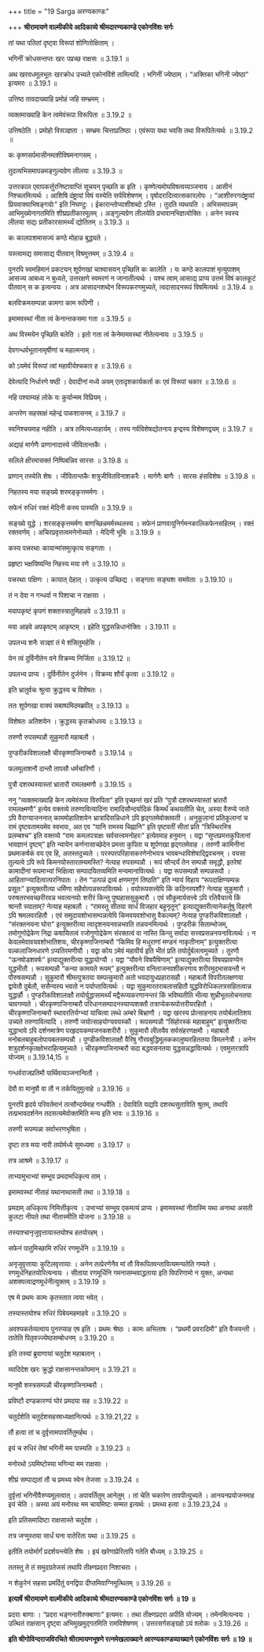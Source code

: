 +++
title = "19 Sarga अरण्यकाण्डः"

+++
**श्रीरामायणे वाल्मीकीये आदिकाव्ये श्रीमदारण्यकाण्डे एकोनविंशः सर्गः**

तां यथा पतितां दृष्ट्वा विरूपां शोणितोक्षिताम् ।

भगिनीं क्रोधसन्तप्तः खरः पप्रच्छ राक्षसः ॥ 3.19.1 ॥

अथ खरवधमूलभूतः खरक्रोध उच्यते एकोनविंशे तामित्यदि । भगिनीं ज्येष्ठाम् । “अक्तिका भगिनी ज्येष्ठा” इत्यमरः ॥ 3.19.1 ॥

उत्तिष्ठ तावदाख्याहि प्रमोहं जहि सम्भ्रमम् ।

व्यक्तमाख्याहि केन त्वमेवंरूपा विरूपिता ॥ 3.19.2 ॥

उत्तिषठेति । प्रमोहो विसञ्ज्ञता । सम्भ्रमः चित्ताप्रतिष्ठा । एवंरूपा यथा भवसि तथा विरूपितेत्यर्थः ॥ 3.19.2 ॥

कः कृष्णसर्पमासीनमाशीविषमनागसम् ।

तुदत्यभिसमापन्नमङ्गुल्यग्रेण लीलया ॥ 3.19.3 ॥

उत्तरकाल एवापकर्त्तुरनिष्टावाप्तिं सूचयन् पृच्छति क इति । कृष्णेत्यमोघविषत्वव्यञ्जनाय । आसीनं निश्चलमित्यर्थः । आशिषि दंष्ट्रायां विषं यस्येति सर्पविशेषणम् । पृषोदरादित्वात्सकारलोपः । “आशीरुरगदंष्ट्रायां प्रियवाक्याभिषङ्गयोः” इति निघण्टुः । ईकारान्तोप्याशीशब्दो ऽस्ति । तुदति व्यथयति । अभिसमापन्नम् आभिमुख्येनागतमिति शीघ्रप्रतीकारमूलम् । अङ्गुल्यग्रेण लीलयेति प्रभावानभिज्ञत्वोक्तिः । अनेन स्वस्य लीलया सद्यः प्रतीकारसामर्थ्यं द्योतितम् ॥ 3.19.3 ॥

कः कालपाशमासज्यं कण्ठे मोहान्न बुद्ध्यते ।

यस्त्वामद्य समासाद्य पीतवान् विषमुत्तमम् ॥ 3.19.4 ॥

पुनरपि स्वमहिमानं प्रकटयन् शूर्पणखां चाश्वासयन् पृच्छिति कः कालेति । यः कण्ठे कालपाशं मृत्युपाशम् आसज्य आबध्य न बुध्यते, उत्तरक्षणे स्वमरणं न जानातीत्यर्थः । यश्च त्वाम् आसाद्य प्राप्य उत्तमं विषं कालकूटं पीतवान् स क इत्यन्वयः । अत्र आसादनशब्देन विरूपकरणमुच्यते, त्वदासादनरूपं विषमित्यर्थः ॥ 3.19.4 ॥

बलविक्रमसम्पन्ना कामगा काम रूपिणी ।

इमामवस्थां नीता त्वं केनान्तकसमा गता ॥ 3.19.5 ॥

अथ विस्मयेन पृच्छिति बलेति । इतो गता त्वं केनेमामवस्थां नीतेत्यन्वयः ॥ 3.19.5 ॥

देवगन्धर्वभूतानामृषीणां च महात्मनाम् ।

को ऽयमेवं विरूपां त्वां महावीर्यश्चकार ह ॥ 3.19.6 ॥

देवेत्यादि निर्धारणे षष्ठी । देवादीनां मध्ये अयम् एतादृशकार्यकर्ता कः एवं विरूपां चकार ॥ 3.19.6 ॥

नहि पश्याम्यहं लोके यः कुर्यान्मम विप्रियम् ।

अन्तरेण सहस्राक्षं महेन्द्रं पाकशासनम् ॥ 3.19.7 ॥

स्वनिश्चयमाह नहीति । अत्र तमित्यध्याहार्यम् । तस्य गर्वविशेषद्योतनाय इन्द्रस्य विशेषणद्वयम् ॥ 3.19.7 ॥

अद्याहं मार्गणैः प्राणानादास्ये जीवितान्तकैः ।

सलिले क्षीरमासक्तं निष्पिबन्निव सारसः ॥ 3.19.8 ॥

प्राणान् तस्येति शेषः । जीवितान्तकैः शत्रुजीवितविनाशकरैः । मार्गणैः बाणैः । सारसः हंसविशेषः ॥ 3.19.8 ॥

निहतस्य मया सङ्ख्ये शरमङ्कृत्तमर्मणः ।

सफेनं रुधिरं रक्तं मेदिनी कस्य पास्यति ॥ 3.19.9 ॥

सङ्ख्ये युद्धे । शरसङ्कृत्तमर्मणः बाणच्छिन्नमर्मस्थलस्य । सफेनं प्राणवायुनिर्गमनकालिकफेनसहितम् । रक्तं रक्तवर्णम् । अचिरप्रवृत्तत्वमनेनोच्यते । मेदिनी भूमिः ॥ 3.19.9 ॥

कस्य पत्त्ररथाः कायान्मांसमुत्कृत्य सङ्गताः ।

प्रहृष्टा भक्षयिष्यन्ति निहस्य मया रणे ॥ 3.19.10 ॥

पत्त्ररथाः पक्षिणः । कायात् देहात् । उत्कृत्य उच्छिद्य । सङ्गताः सङ्घशः समवेताः ॥ 3.19.10 ॥

तं न देवा न गन्धर्वा न पिशाचा न राक्षसाः ।

मयापकृष्टं कृपणं शक्तास्त्रातुमिहाहवे ॥ 3.19.11 ॥

मया आहवे अपकृष्टम् आकृष्टम् । इहेति युद्धसन्निधानोक्तिः । 3.19.11 ॥

उपलभ्य शनैः सञ्ज्ञां तं मे शंसितुमर्हसि ।

येन त्वं दुर्विनीतेन वने विक्रम्य निर्जिता ॥ 3.19.12 ॥

उपलभ्य प्राप्य । दुर्विनीतेन दुर्जनेन । विक्रम्य शौर्यं कृत्वा ॥ 3.19.12 ॥

इति भ्रातुर्वचः श्रुत्वा क्रुद्धस्य च विशेषतः ।

ततः शूर्पणखा वाक्यं सबाष्पमिदमब्रवीत् ॥ 3.19.13 ॥

विशेषतः अतिशयेन । क्रुद्धस्य कृतक्रोधस्य ॥ 3.19.13 ॥

तरुणौ रुपसम्पन्नौ सुकुमारौ महाबलौ ।

पुण्डरीकविशालाक्षौ चीरकृष्णाजिनाम्बरौ ॥ 3.19.14 ॥

फलमूलाशनौ दान्तौ तापसौ धर्मचारिणौ ।

पुत्रौ दशरथस्यास्तां भ्रातारौ रामलक्ष्मणौ ॥ 3.19.15 ॥

ननु “व्यक्तमाख्याहि केन त्वमेवंरूपा विरुपिता” इति पृच्छन्तं खरं प्रति “पुत्रौ दशरथस्यास्तां भ्रातरौ रामलक्ष्मणौ” इत्येव वक्तव्ये तरुणावित्यादिना रामादिसौन्दर्यादिकं किमर्थं कथयतीति चेत्, अस्या वैरुप्ये जाते ऽपि वैराग्याजननात् काममोहातिशयेन भ्रात्रादिसन्निधाने ऽपि हृद्गतमेवोक्तवती । अनुकूलानां प्रतिकूलानां च रामं दृष्टवतामयमेव स्वभावः, अत एव “यानि रामस्य चिह्नानि” इति पृष्टवतीं सीतां प्रति “त्रिस्थिरस्त्रि प्रलम्बश्च” इति वक्तव्ये “रामः कमलपत्राक्षः सर्वसत्त्वमनोहरः” इत्येवमाह हनुमान् । यद्वा “सुप्तप्रमत्तकुपितानां भावज्ञानं दृष्टम्” इति न्यायेन कर्णनासाच्छेदेन प्रमत्ता कुपिता च शूर्पणखा हृद्गतमेवाह । तरुणौ कामिनीनां प्रथमाकर्षकं वय एव हि, अतस्तदुच्यते । परस्परपरिहासकरणेनोभयत्र भावबन्धाविशेषाद्द्विवचनम् । वयसा तुल्यत्वे ऽपि रूपे किमनयोस्तारतम्यमस्ति? नेत्याह रुपसम्पन्नौ । रूपं सौन्दर्यं तेन सम्पन्नौ समृद्धौ, इतरेषां कामादीनां रूपमाभ्यां भिक्षित्वा सम्पादयितव्यमिति मन्यमानावित्यर्थः । यद्वा रूपसम्पन्नौ सम्पन्नरूपौ । आहिताग्न्यादित्वात्परनिपातः । तेन “उत्पन्नं द्रव्यं क्षणमगुणं तिष्ठति” इति न्यायं विहाय “रूपदाक्षिण्यम्पन्नः प्रसूतः” इत्युक्तरीत्या धर्मिणा सहैवोत्पन्नरूपावित्यर्थः । वयोरूपसत्त्वेपि किं कठिनस्पर्शौ? नेत्याह सुकुमारौ । परुषतरभवच्छरीरवन्न भवत्यनयोः शरीरं किन्तु पुष्पहाससुकुमारौ । एवं सौकुमार्यसत्त्वे ऽपि रतिवैयात्ये किं श्रान्तौ स्याताम्? नेत्याह महाबलौ । “रामस्तु सीतया सार्धं विजहार बहूनृतून्” इत्याद्युक्तरीत्यानेकर्तुषु विहरणे ऽपि श्रमलवरहितौ । एवं समुदायशोभासम्पन्नत्वेपि किमवयवशोभासु वैकल्यम्? नेत्याह पुण्डरीकविशालाक्षौ । “संरक्तनयना घोरा” इत्युक्तरीत्या त्वादृशनयनवन्नभवति तन्नयनमित्यर्थः । पुण्डरीकं सिताम्भोजम्, तमोगुणोद्रेकेण निद्रा कषायितत्वं रजोगुणोद्रेकेण संरक्तत्वं वा नास्ति किन्तु सर्वादा सत्त्वप्रसन्ननयनावित्यर्थः । न केवलमेवावयवशोभातिशयः, चीरकृष्णाजिनाम्बरौ “किमिव हि मधुराणां मण्डनं नाकृतीनाम्” इत्युक्तरीत्या वल्कलाजिनधारणे ऽप्यतिरमणीयौ । यद्वा कोय ऽमेवं महावीर्य इति भीतं प्रति तयोर्दुर्बलत्वमुच्यते । तुरणौ “ऊनषोडशवर्षः” इत्याद्युक्तरीत्या युद्धायोग्यौ । यद्वा “यौवने विषयैषिणाम्” इत्याद्युक्तरीत्या विषयप्रावण्येन युद्धभीतौ । रूपसम्पन्नौ “कन्या कामयते रूपम्” इत्युक्तरीत्या वनिताजनवशीकरणाय शरीरमुद्भासयन्तौ न पौरुषसम्पन्नौ । सुकुमारौ श्रीमत्पुत्रतया सम्पत्कुमारौ अतो भवदायुधप्रहारासहौ । महाबलौ विपरीतलक्षणया द्वावेतौ दुर्बलौ, ससैन्यस्य भवतो न पर्याप्तावित्यर्थः । यद्वा सुकुमारतराबलासहितौ युद्धविरोधिकलत्रसहितत्वान्न युद्धार्हौ । पुण्डरीकविशालाक्षौ तयोर्युद्धासामर्थ्यं मद्वैरूप्यकरणानन्तरं किं भविष्यतीति भीत्या शुभ्रीभूतलोचनतया चावगम्यते । चीरकृष्णाजिनाम्बरौ परिधानसम्पादनस्याप्यशक्तौ तत्राप्येकरूपोत्तरीयरहितौ । चीरकृष्णाजिनाम्बरौ स्थावरतिर्यग्भ्यां याचित्वा लब्धे अम्बरे बिभ्राणौ । यद्वा खरस्य प्रोत्साहनाय तयोर्बलातिशय उच्यते तरुणावित्यादि । तरुणौ जयोत्साहयोग्यवयस्कौ । रूपसम्पन्नौ “सिंहोरस्कं महाबाहुम्” इत्युक्तरीत्या युद्धाभावे ऽपि दर्शनमात्रेण परहृदयकम्पजनकशरीरौ । सुकुमारौ लीलयैव सर्वसंहरणक्षमौ । महाबलौ मनोबलबाहुबलोपायबलसम्पन्नौ । पुण्डीकविशालाक्षौ वैरिषु गौरवबुद्धिमूलककालुष्यरहिततया विमलनेत्रौ । अनेन शत्रुदर्शनकृतक्षोभराहित्यमुच्यते । चीरकृष्णाजिनाम्बरौ सदा बद्धवसनतया युद्धसन्नद्धावित्यर्थः । एवमुत्तरत्रापि योज्यम् ॥ 3.19.14,15 ॥

गन्धर्वराजप्रतिमौ पार्थिवव्यञ्जनान्वितौ ।

देवौ वा मानुषौ वा तौ न तर्कयितुमुत्सहे ॥ 3.19.16 ॥

पुनरपि हृदये परिवर्तमानं तत्सौन्दर्यमाह गन्धर्वेति । देवाविति यद्यपि दशरथसुताविति श्रुतम्, तथापि तत्प्रभावदर्शनेन तदसत्यमेवोक्तमिति मन्य इति भावः ॥ 3.19.16 ॥

तरुणी रूपम्पन्ना सर्वाभरणभृषिता ।

दृष्टा तत्र मया नारी तयोर्मध्ये सुमध्यमा ॥ 3.19.17 ॥

तत्र आश्रमे ॥ 3.19.17 ॥

ताभ्यामुभाभ्यां सम्भूय प्रमदामधिकृत्य ताम् ।

इमामवस्थां नीताहं यथानाथासती तथा ॥ 3.19.18 ॥

प्रमदाम् अधिकृत्य निमित्तीकृत्य । उभाभ्यां सम्भूय एकमत्यं प्राप्य । इमामवस्थां नीतास्मि यथा अनाथा असती कुलटा नीयते तथा नीतास्मीति योजना ॥ 3.19.18 ॥

तस्याश्चानृजुवृत्तायास्तयोश्च हतयोरहम् ।

सफेनं पातुमिच्छामि रुधिरं रणमूर्धनि ॥ 3.19.19 ॥

अनृजुवृत्तायाः कुटिलवृत्तायाः । अनेन तत्प्रेरणेनैव मां तौ विरूपितवन्तावित्यमन्यतेति गम्यते । रणमूर्धनिहतयोरित्यन्वयः । सीताया रणमूर्धिनि गमनासम्भवाद्धताया इति विपरिणामो न युक्तः, अन्यथा अशक्यत्वाद्रणमूर्धनीत्युक्तम् ॥ 3.19.19 ॥

एष मे प्रथमः कामः कृतस्तात त्वया भवेत् ।

तस्यास्तयोश्च रुधिरं पिबेयमहमाहवे ॥ 3.19.20 ॥

अवश्यकर्तव्यत्वाय पुनरप्याह एष इति । प्रथमः श्रेष्ठः । कामः अभिलाषः । “प्रथमौ प्रवरादिमौ” इति वैजयन्ती । तातेति पितृवज्ज्येष्ठसम्बोधनम् ॥ 3.19.20 ॥

इति तस्यां ब्रुवाणायां चतुर्दश महाबलान् ।

व्यादिदेश खरः क्रुद्धो राक्षसानन्तकोपमान् ॥ 3.19.21 ॥

मानुषौ शस्त्रसम्पन्नौ चीरकृष्णाजिनाम्बरौ ।

प्रविष्टौ दण्डकारण्यं घोरं प्रमदया सह ॥ 3.19.22 ॥

चतुर्दशेति चतुर्दशसहस्राध्यक्षानित्यर्थः ॥ 3.19.21,22 ॥

तौ हत्वा तां च दुर्वृत्तामपावर्तितुमर्हथ ।

इयं च रुधिरं तेषां भगिनी मम पास्यति ॥ 3.19.23 ॥

मनोरथो ऽयमिष्टोस्या भगिन्या मम राक्षसाः ।

शीघ्रं सम्पाद्यतां तौ च प्रमथ्य स्वेन तेजसा ॥ 3.19.24 ॥

दुर्वृत्तां भगिनीवैरुप्यमूलत्वात् । अपावर्तितुम् आनेतुम् । तां चेति चकारेण तावपीत्युच्यते । आनयनप्रयोजनमाह इयं चेति । अस्या अयं मनोरथः मम चायमिष्टः सम्मत इत्यर्थः । प्रमथ्य हत्वा ॥ 3.19.23,24 ॥

इति प्रतिसमादिष्टा राक्षसास्ते चतुर्दश ।

तत्र जग्मुस्तया सार्धं घना वातेरिता यथा ॥ 3.19.25 ॥

इतीति तयोर्मार्गं प्रदर्शयन्त्येति शेषः । इयं खरेणाप्रेरितापि गतेति बौध्यम् ॥ 3.19.25 ॥

ततस्तु ते तं समुदग्रतेजसं तथापि तीक्ष्णप्रदरा निशाचराः ।

न शेकुरेनं सहसा प्रमर्दितुं वनद्विपा दीप्तमिवाग्निमुत्थितम् ॥ 3.19.26 ॥

**इत्यार्षे श्रीरामायणे वाल्मीकीये आदिकाव्ये श्रीमदारण्यकाण्डे एकोनविंशः सर्गः ॥ 19 ॥**

प्रदराः बाणाः । “प्रदरा भङ्गनारीरुक्बाणाः” इत्यमरः । तथा तीक्ष्णप्रदरा अपीति योज्यम् । तमेनमित्यन्वयः । उत्थितं राक्षसान् दृष्ट्वा अभिमुखमुद्गतमिति रामविशेषणम् । उत्तरसर्गसङ्ग्रहो ऽयं श्लोकः ॥ 3.19.26 ॥

**इति श्रीगोविन्दराजविरचिते श्रीरामायणभूषणे रत्नमेखलाख्याने आरण्यकाण्डव्याख्याने एकोनविंशः सर्गः ॥ 19 ॥**
